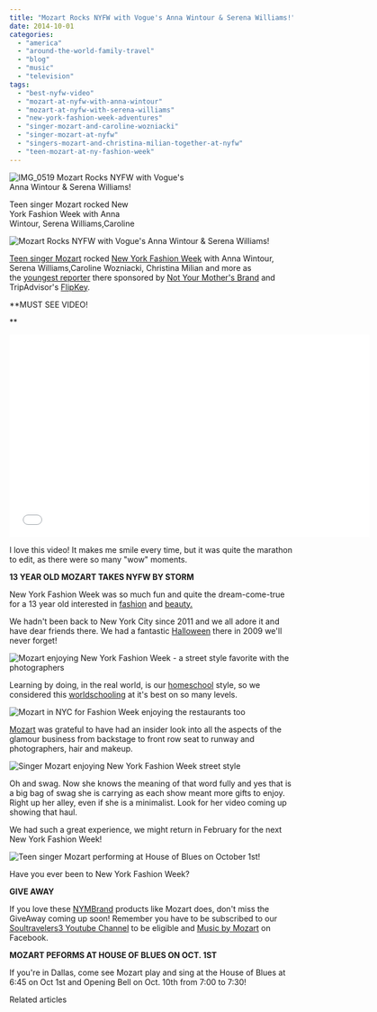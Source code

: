 ```yaml
---
title: "Mozart Rocks NYFW with Vogue's Anna Wintour & Serena Williams!"
date: 2014-10-01
categories: 
  - "america"
  - "around-the-world-family-travel"
  - "blog"
  - "music"
  - "television"
tags: 
  - "best-nyfw-video"
  - "mozart-at-nyfw-with-anna-wintour"
  - "mozart-at-nyfw-with-serena-williams"
  - "new-york-fashion-week-adventures"
  - "singer-mozart-and-caroline-wozniacki"
  - "singer-mozart-at-nyfw"
  - "singers-mozart-and-christina-milian-together-at-nyfw"
  - "teen-mozart-at-ny-fashion-week"
---
```


![IMG_0519](https://pub-ac94b3f306b24c0dba4238943c97f2e1.r2.dev/6a00e5502a9507883301b7c6eac7b2970b.jpg) Mozart Rocks NYFW with Vogue's  
Anna Wintour & Serena Williams!  
  
Teen singer Mozart rocked New  
York Fashion Week with Anna  
Wintour, Serena Williams,Caroline

<!--more-->  
![Mozart Rocks NYFW with Vogue's Anna Wintour & Serena Williams!](https://pub-ac94b3f306b24c0dba4238943c97f2e1.r2.dev/6a00e5502a9507883301b7c6ead70a970b.png)  
  
[Teen singer Mozart](https://pub-ac94b3f306b24c0dba4238943c97f2e1.r2.dev/2014/06/wings-mozart-rocks-little-mix-and-lookssings-like-a-pop-star.html "teen singer Mozart") rocked [New York Fashion Week](https://pub-ac94b3f306b24c0dba4238943c97f2e1.r2.dev/2014/09/mozarts-adventures-during-new-york-fashion-week.html "New York Fashion Week with Mozart and Anna Wintour") with Anna Wintour, Serena Williams,Caroline Wozniacki, Christina Milian and more as the [youngest reporter](https://pub-ac94b3f306b24c0dba4238943c97f2e1.r2.dev/2014/09/mozart-is-youngest-reporter-at-new-york-fashion-week.html "Teen Mozart youngest reporter for New York Fashion Week") there sponsored by [Not Your Mother's Brand](http://www.nymbrands.com/ "not your mother's brand hair care") and TripAdvisor's [FlipKey](http://www.flipkey.com/ "flipKey apartment vacation rentals").  
  
**MUST SEE VIDEO!  
  
**

<iframe allowfullscreen frameborder="0" height="360" src="//www.youtube.com/embed/_8A3p0Etc74?list=UUcMwuQFsEJfOct29ZTa0v8w" width="640"></iframe>

  
  
  
I love this video! It makes me smile every time, but it was quite the marathon to edit, as there were so many "wow" moments.   
  
**13 YEAR OLD MOZART TAKES NYFW BY STORM**  
  
New York Fashion Week was so much fun and quite the dream-come-true for a 13 year old interested in [fashion](https://pub-ac94b3f306b24c0dba4238943c97f2e1.r2.dev/2014/08/cute-teen-clothes-shopping-haul.html "cute teen shopping haul ") and [beauty.](https://pub-ac94b3f306b24c0dba4238943c97f2e1.r2.dev/2014/07/makeup-artist-terri-tomlinson-gives-mozart-pop-star-look.html "beauty and makeup with Mozart")  
  
We hadn't been back to New York City since 2011 and we all adore it and have dear friends there. We had a fantastic [Halloween](https://pub-ac94b3f306b24c0dba4238943c97f2e1.r2.dev/2009/10/best-halloween-europe-or-us-conde-nast-youtube-video-social-media-twitter-nyc-wendy-perrin.html "Halloween in New York City") there in 2009 we'll never forget!  
  
![Mozart enjoying New York Fashion Week - a street style favorite with the photographers](https://pub-ac94b3f306b24c0dba4238943c97f2e1.r2.dev/6a00e5502a9507883301b7c6ead724970b.png)  
  
Learning by doing, in the real world, is our [homeschool](https://pub-ac94b3f306b24c0dba4238943c97f2e1.r2.dev/2013/07/homeschool-high-school-and-world-travel.html "Homeschool high school") style, so we considered this [worldschooling](https://pub-ac94b3f306b24c0dba4238943c97f2e1.r2.dev/2013/01/world-school-education-at-its-best-.html "World school education via traveling the world") at it's best on so many levels.  
  
![Mozart in NYC for Fashion Week enjoying the restaurants too](https://pub-ac94b3f306b24c0dba4238943c97f2e1.r2.dev/6a00e5502a9507883301bb078ffba9970d.png)  
  
[Mozart](https://pub-ac94b3f306b24c0dba4238943c97f2e1.r2.dev/2014/09/teen-mozart-sings-youtube-adele-cover-more.html "Teen Mozart sings Adele") was grateful to have had an insider look into all the aspects of the glamour business from backstage to front row seat to runway and photographers, hair and makeup.  
  
![Singer Mozart enjoying New York Fashion Week street style](https://pub-ac94b3f306b24c0dba4238943c97f2e1.r2.dev/6a00e5502a9507883301b8d074ce02970c.png)  
  
Oh and swag. Now she knows the meaning of that word fully and yes that is a big bag of swag she is carrying as each show meant more gifts to enjoy. Right up her alley, even if she is a minimalist. Look for her video coming up showing that haul.  
  
We had such a great experience, we might return in February for the next New York Fashion Week!  
  
![Teen singer Mozart performing at House of Blues on October 1st!](https://pub-ac94b3f306b24c0dba4238943c97f2e1.r2.dev/6a00e5502a9507883301b7c6ead771970b.png)  
  
Have you ever been to New York Fashion Week?  
  
**GIVE AWAY**  
  
If you love these [NYMBrand](https://www.facebook.com/NYMBrands "NYMBrands") products like Mozart does, don't miss the GiveAway coming up soon! Remember you have to be subscribed to our [Soultravelers3 Youtube Channel](http://www.youtube.com/user/soultravelers3 "soultravelers3 youtube channel") to be eligible and [Music by Mozart](https://www.facebook.com/pages/Music-by-Mozart/1467999363475343 "Music by Mozart - teen singer") on Facebook.  
  
**MOZART PEFORMS AT HOUSE OF BLUES ON OCT. 1ST**  
  
If you're in Dallas, come see Mozart play and sing at the House of Blues at 6:45 on Oct 1st and Opening Bell on Oct. 10th from 7:00 to 7:30!  
  

Related articles

